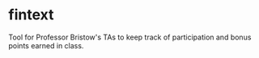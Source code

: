 fintext
=======
Tool for Professor Bristow's TAs to keep track of participation and bonus points earned in class.
